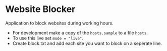 # Website Blocker

Application to block websites during working hours.

* For development make a copy of the ```hosts.sample``` to a file ```hosts```.
* To use this live set ```mode = "live"```.
* Create block.txt and add each site you want to block on a seperate line.
